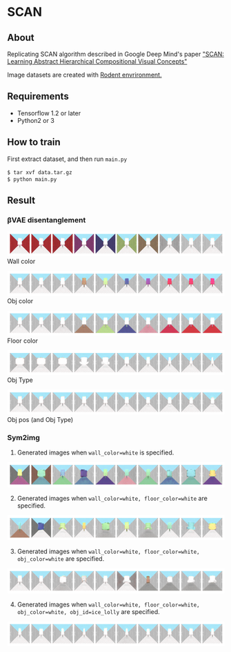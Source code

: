 # SCAN

## About

Replicating SCAN algorithm described in Google Deep Mind's paper ["SCAN: Learning Abstract Hierarchical Compositional Visual Concepts"](https://arxiv.org/abs/1707.03389)



Image datasets are created with [Rodent envrironment. ](https://github.com/miyosuda/rodent/tree/master/examples/04_texture_replace)

## Requirements

- Tensorflow 1.2 or later
- Python2 or 3


## How to train

First extract dataset, and then run `main.py`

```
$ tar xvf data.tar.gz
$ python main.py
```

## Result

### βVAE disentanglement

![](doc/disentangle/z8.png) Wall color

![](doc/disentangle/z10.png) Obj color

![](doc/disentangle/z14.png) Floor color

![](doc/disentangle/z0.png) Obj Type

![](doc/disentangle/z18.png) Obj pos (and Obj Type)

### Sym2img

1) Generated images when `wall_color=white` is specified.

![](doc/sym2img/img0.png)

2) Generated images when `wall_color=white, floor_color=white` are specified.

![](doc/sym2img/img1.png)

3) Generated images when `wall_color=white, floor_color=white, obj_color=white` are specified.

![](doc/sym2img/img2.png)

4) Generated images when `wall_color=white, floor_color=white, obj_color=white, obj_id=ice_lolly` are specified.

![](doc/sym2img/img3.png)




